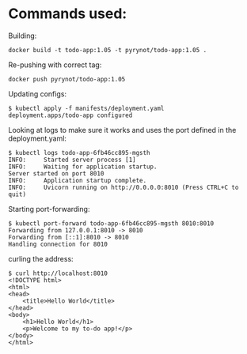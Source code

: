 # Commands used:

Building:
```console
docker build -t todo-app:1.05 -t pyrynot/todo-app:1.05 .
```

Re-pushing with correct tag:
```console
docker push pyrynot/todo-app:1.05
```


Updating configs:
```console
$ kubectl apply -f manifests/deployment.yaml 
deployment.apps/todo-app configured
```

Looking at logs to make sure it works and uses the port defined in the deployment.yaml:
```console
$ kubectl logs todo-app-6fb46cc895-mgsth
INFO:     Started server process [1]
INFO:     Waiting for application startup.
Server started on port 8010
INFO:     Application startup complete.
INFO:     Uvicorn running on http://0.0.0.0:8010 (Press CTRL+C to quit)
```

Starting port-forwarding:
```console
$ kubectl port-forward todo-app-6fb46cc895-mgsth 8010:8010
Forwarding from 127.0.0.1:8010 -> 8010
Forwarding from [::1]:8010 -> 8010
Handling connection for 8010
```

curling the address:
```console
$ curl http://localhost:8010
<!DOCTYPE html>
<html>
<head>
    <title>Hello World</title>
</head>
<body>
    <h1>Hello World</h1>
    <p>Welcome to my to-do app!</p>
</body>
</html>
```
